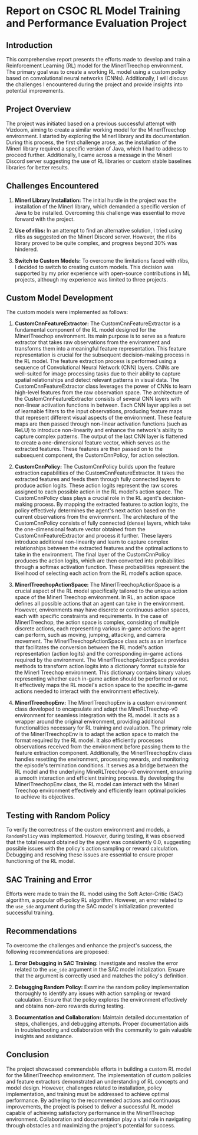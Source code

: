 # Report on CSOC RL Model Training and Performance Evaluation Project

## Introduction

This comprehensive report presents the efforts made to develop and train a Reinforcement Learning (RL) model for the MinerlTreechop environment. The primary goal was to create a working RL model using a custom policy based on convolutional neural networks (CNNs). Additionally, I will discuss the challenges I encountered during the project and provide insights into potential improvements.

## Project Overview

The project was initiated based on a previous successful attempt with Vizdoom, aiming to create a similar working model for the MinerlTreechop environment. I started by exploring the Minerl library and its documentation. During this process, the first challenge arose, as the installation of the Minerl library required a specific version of Java, which I had to address to proceed further. Additionally, I came across a message in the Minerl Discord server suggesting the use of RL libraries or custom stable baselines libraries for better results.

## Challenges Encountered

1. **Minerl Library Installation:** The initial hurdle in the project was the installation of the Minerl library, which demanded a specific version of Java to be installed. Overcoming this challenge was essential to move forward with the project.

2. **Use of rlibs:** In an attempt to find an alternative solution, I tried using rlibs as suggested on the Minerl Discord server. However, the rlibs library proved to be quite complex, and progress beyond 30% was hindered.

3. **Switch to Custom Models:** To overcome the limitations faced with rlibs, I decided to switch to creating custom models. This decision was supported by my prior experience with open-source contributions in ML projects, although my experience was limited to three projects.

## Custom Model Development

The custom models were implemented as follows:

1. **CustomCnnFeatureExtractor:** The CustomCnnFeatureExtractor is a fundamental component of the RL model designed for the MinerlTreechop environment. Its main purpose is to serve as a feature extractor that takes raw observations from the environment and transforms them into a meaningful feature representation. This feature representation is crucial for the subsequent decision-making process in the RL model. The feature extraction process is performed using a sequence of Convolutional Neural Network (CNN) layers. CNNs are well-suited for image processing tasks due to their ability to capture spatial relationships and detect relevant patterns in visual data. The CustomCnnFeatureExtractor class leverages the power of CNNs to learn high-level features from the raw observation space. The architecture of the CustomCnnFeatureExtractor consists of several CNN layers with non-linear activation functions in between. Each CNN layer applies a set of learnable filters to the input observations, producing feature maps that represent different visual aspects of the environment. These feature maps are then passed through non-linear activation functions (such as ReLU) to introduce non-linearity and enhance the network's ability to capture complex patterns. The output of the last CNN layer is flattened to create a one-dimensional feature vector, which serves as the extracted features. These features are then passed on to the subsequent component, the CustomCnnPolicy, for action selection.

2. **CustomCnnPolicy:** The CustomCnnPolicy builds upon the feature extraction capabilities of the CustomCnnFeatureExtractor. It takes the extracted features and feeds them through fully connected layers to produce action logits. These action logits represent the raw scores assigned to each possible action in the RL model's action space. The CustomCnnPolicy class plays a crucial role in the RL agent's decision-making process. By mapping the extracted features to action logits, the policy effectively determines the agent's next action based on the current observations from the environment. The architecture of the CustomCnnPolicy consists of fully connected (dense) layers, which take the one-dimensional feature vector obtained from the CustomCnnFeatureExtractor and process it further. These layers introduce additional non-linearity and learn to capture complex relationships between the extracted features and the optimal actions to take in the environment. The final layer of the CustomCnnPolicy produces the action logits, which are then converted into probabilities through a softmax activation function. These probabilities represent the likelihood of selecting each action from the RL model's action space.
3. **MinerlTreechopActionSpace:** The MinerlTreechopActionSpace is a crucial aspect of the RL model specifically tailored to the unique action space of the Minerl Treechop environment. In RL, an action space defines all possible actions that an agent can take in the environment. However, environments may have discrete or continuous action spaces, each with specific constraints and requirements. In the case of MinerlTreechop, the action space is complex, consisting of multiple discrete actions, each representing various in-game actions the agent can perform, such as moving, jumping, attacking, and camera movement. The MinerlTreechopActionSpace class acts as an interface that facilitates the conversion between the RL model's action representation (action logits) and the corresponding in-game actions required by the environment. The MinerlTreechopActionSpace provides methods to transform action logits into a dictionary format suitable for the Minerl Treechop environment. This dictionary contains binary values representing whether each in-game action should be performed or not. It effectively maps the RL model's action space to the specific in-game actions needed to interact with the environment effectively.

4. **MinerlTreechopEnv:** The MinerlTreechopEnv is a custom environment class developed to encapsulate and adapt the MineRLTreechop-v0 environment for seamless integration with the RL model. It acts as a wrapper around the original environment, providing additional functionalities necessary for RL training and evaluation. The primary role of the MinerlTreechopEnv is to adapt the action space to match the format required by the RL model. It also efficiently processes observations received from the environment before passing them to the feature extraction component. Additionally, the MinerlTreechopEnv class handles resetting the environment, processing rewards, and monitoring the episode's termination conditions. It serves as a bridge between the RL model and the underlying MineRLTreechop-v0 environment, ensuring a smooth interaction and efficient training process. By developing the MinerlTreechopEnv class, the RL model can interact with the Minerl Treechop environment effectively and efficiently learn optimal policies to achieve its objectives.

## Testing with Random Policy

To verify the correctness of the custom environment and models, a `RandomPolicy` was implemented. However, during testing, it was observed that the total reward obtained by the agent was consistently 0.0, suggesting possible issues with the policy's action sampling or reward calculation. Debugging and resolving these issues are essential to ensure proper functioning of the RL model.

## SAC Training and Error

Efforts were made to train the RL model using the Soft Actor-Critic (SAC) algorithm, a popular off-policy RL algorithm. However, an error related to the `use_sde` argument during the SAC model's initialization prevented successful training.

## Recommendations

To overcome the challenges and enhance the project's success, the following recommendations are proposed:

1. **Error Debugging in SAC Training:** Investigate and resolve the error related to the `use_sde` argument in the SAC model initialization. Ensure that the argument is correctly used and matches the policy's definition.

2. **Debugging Random Policy:** Examine the random policy implementation thoroughly to identify any issues with action sampling or reward calculation. Ensure that the policy explores the environment effectively and obtains non-zero rewards during testing.

3. **Documentation and Collaboration:** Maintain detailed documentation of steps, challenges, and debugging attempts. Proper documentation aids in troubleshooting and collaboration with the community to gain valuable insights and assistance.

## Conclusion

The project showcased commendable efforts in building a custom RL model for the MinerlTreechop environment. The implementation of custom policies and feature extractors demonstrated an understanding of RL concepts and model design. However, challenges related to installation, policy implementation, and training must be addressed to achieve optimal performance. By adhering to the recommended actions and continuous improvements, the project is poised to deliver a successful RL model capable of achieving satisfactory performance in the MinerlTreechop environment. Collaboration and documentation play a vital role in navigating through obstacles and maximizing the project's potential for success.

